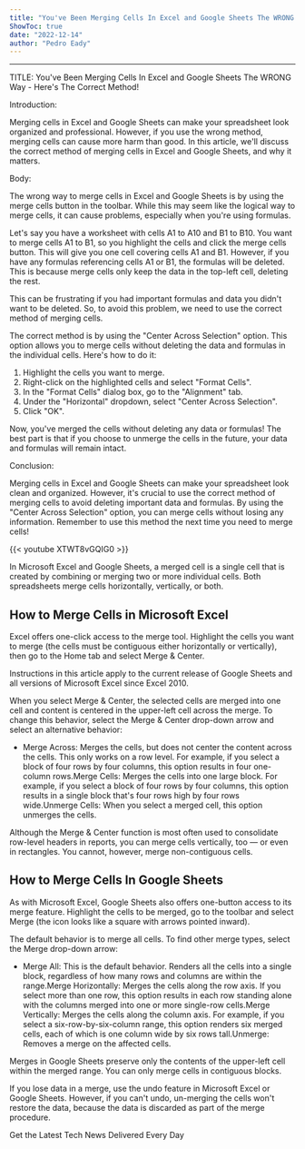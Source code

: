 ```yaml
---
title: "You've Been Merging Cells In Excel and Google Sheets The WRONG Way - Here's The Correct Method!"
ShowToc: true 
date: "2022-12-14"
author: "Pedro Eady"
---
```

*****
TITLE: You've Been Merging Cells In Excel and Google Sheets The WRONG Way - Here's The Correct Method!

Introduction:

Merging cells in Excel and Google Sheets can make your spreadsheet look organized and professional. However, if you use the wrong method, merging cells can cause more harm than good. In this article, we'll discuss the correct method of merging cells in Excel and Google Sheets, and why it matters.

Body:

The wrong way to merge cells in Excel and Google Sheets is by using the merge cells button in the toolbar. While this may seem like the logical way to merge cells, it can cause problems, especially when you're using formulas.

Let's say you have a worksheet with cells A1 to A10 and B1 to B10. You want to merge cells A1 to B1, so you highlight the cells and click the merge cells button. This will give you one cell covering cells A1 and B1. However, if you have any formulas referencing cells A1 or B1, the formulas will be deleted. This is because merge cells only keep the data in the top-left cell, deleting the rest.

This can be frustrating if you had important formulas and data you didn't want to be deleted. So, to avoid this problem, we need to use the correct method of merging cells.

The correct method is by using the "Center Across Selection" option. This option allows you to merge cells without deleting the data and formulas in the individual cells. Here's how to do it:

1. Highlight the cells you want to merge.
2. Right-click on the highlighted cells and select "Format Cells".
3. In the "Format Cells" dialog box, go to the "Alignment" tab.
4. Under the "Horizontal" dropdown, select "Center Across Selection".
5. Click "OK".

Now, you've merged the cells without deleting any data or formulas! The best part is that if you choose to unmerge the cells in the future, your data and formulas will remain intact.

Conclusion:

Merging cells in Excel and Google Sheets can make your spreadsheet look clean and organized. However, it's crucial to use the correct method of merging cells to avoid deleting important data and formulas. By using the "Center Across Selection" option, you can merge cells without losing any information. Remember to use this method the next time you need to merge cells!

{{< youtube XTWT8vGQIG0 >}} 




In Microsoft Excel and Google Sheets, a merged cell is a single cell that is created by combining or merging two or more individual cells. Both spreadsheets merge cells horizontally, vertically, or both.

 
##   How to Merge Cells in Microsoft Excel  
 

Excel offers one-click access to the merge tool. Highlight the cells you want to merge (the cells must be contiguous either horizontally or vertically), then go to the Home tab and select Merge & Center.

 
Instructions in this article apply to the current release of Google Sheets and all versions of Microsoft Excel since Excel 2010.
 

When you select Merge & Center, the selected cells are merged into one cell and content is centered in the upper-left cell across the merge. To change this behavior, select the Merge & Center drop-down arrow and select an alternative behavior:

 
- Merge Across: Merges the cells, but does not center the content across the cells. This only works on a row level. For example, if you select a block of four rows by four columns, this option results in four one-column rows.Merge Cells: Merges the cells into one large block. For example, if you select a block of four rows by four columns, this option results in a single block that's four rows high by four rows wide.Unmerge Cells: When you select a merged cell, this option unmerges the cells.

 

Although the Merge & Center function is most often used to consolidate row-level headers in reports, you can merge cells vertically, too — or even in rectangles. You cannot, however, merge non-contiguous cells.

 
##   How to Merge Cells In Google Sheets  
 

As with Microsoft Excel, Google Sheets also offers one-button access to its merge feature. Highlight the cells to be merged, go to the toolbar and select Merge (the icon looks like a square with arrows pointed inward).

 

The default behavior is to merge all cells. To find other merge types, select the Merge drop-down arrow:

 
- Merge All: This is the default behavior. Renders all the cells into a single block, regardless of how many rows and columns are within the range.Merge Horizontally: Merges the cells along the row axis. If you select more than one row, this option results in each row standing alone with the columns merged into one or more single-row cells.Merge Vertically: Merges the cells along the column axis. For example, if you select a six-row-by-six-column range, this option renders six merged cells, each of which is one column wide by six rows tall.Unmerge: Removes a merge on the affected cells.

 

Merges in Google Sheets preserve only the contents of the upper-left cell within the merged range. You can only merge cells in contiguous blocks.

 
If you lose data in a merge, use the undo feature in Microsoft Excel or Google Sheets. However, if you can't undo, un-merging the cells won't restore the data, because the data is discarded as part of the merge procedure.
 

Get the Latest Tech News Delivered Every Day




